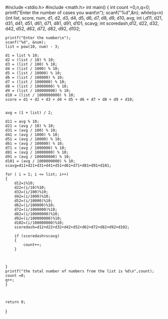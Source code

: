 #include <stdio.h>
#include <math.h>
int main()
{
    int count =0,n,q=0;
    printf("Enter the number of cases you want\n");
    scanf("%d",&n);
    while(q<n)
    {int list, score, num, d1, d2, d3, d4, d5, d6, d7, d8, d9, d10, avg;
    int  i,d11, d21, d31, d41, d51, d61, d71, d81, d91, d101, scavg;
    int  scoredash,d12, d22, d32, d42, d52, d62, d72, d82, d92, d102;
    
    printf("Enter the number\n");
    scanf("%d", &num);
    list = pow(10, num) - 3;
  
    d1 = list % 10;
    d2 = (list / 10) % 10;
    d3 = (list / 100) % 10;
    d4 = (list / 1000) % 10;
    d5 = (list / 10000) % 10;
    d6 = (list / 100000) % 10;
    d7 = (list / 1000000) % 10;
    d8 = (list / 10000000) % 10;
    d9 = (list / 100000000) % 10;
    d10 = (list / 1000000000) % 10;
    score = d1 + d2 + d3 + d4 + d5 + d6 + d7 + d8 + d9 + d10;
   

    avg = (1 + list) / 2;
   
    d11 = avg % 10;
    d21 = (avg / 10) % 10;
    d31 = (avg / 100) % 10;
    d41 = (avg / 1000) % 10;
    d51 = (avg / 10000) % 10;
    d61 = (avg / 100000) % 10;
    d71 = (avg / 1000000) % 10;
    d81 = (avg / 10000000) % 10;
    d91 = (avg / 100000000) % 10;
    d101 = (avg / 1000000000) % 10;
    scavg=d11+d21+d31+d41+d51+d61+d71+d81+d91+d101;
   
    for ( i = 1; i <= list; i++)
    {
        d12=i%10;
        d22=(i/10)%10;
        d32=(i/100)%10;
        d42=(i/1000)%10;
        d52=(i/10000)%10;
        d62=(i/100000)%10;
        d72=(i/1000000)%10;
        d82=(i/10000000)%10;
        d92=(i/100000000)%10;
        d102=(i/100000000)%10;
        scoredash=d12+d22+d32+d42+d52+d62+d72+d82+d92+d102;
        
        if (scoredash>scavg)
        {
            count++;
        }
        
        

    }
    printf("the total number of numbers from the list is %d\n",count);
    count =0;
    q++;
    }
    
   
    
    return 0;
}
